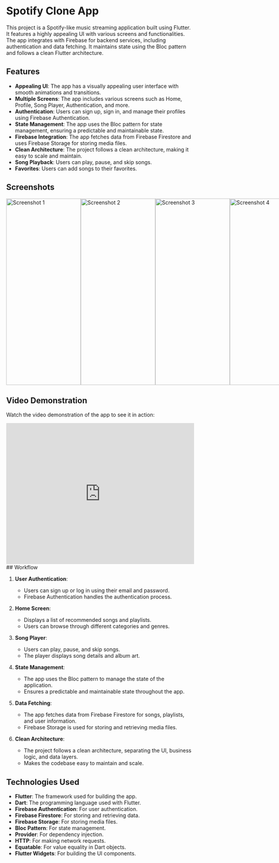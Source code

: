# Spotify Clone App

This project is a Spotify-like music streaming application built using Flutter. It features a highly appealing UI with various screens and functionalities. The app integrates with Firebase for backend services, including authentication and data fetching. It maintains state using the Bloc pattern and follows a clean Flutter architecture.

## Features

- **Appealing UI**: The app has a visually appealing user interface with smooth animations and transitions.
- **Multiple Screens**: The app includes various screens such as Home, Profile, Song Player, Authentication, and more.
- **Authentication**: Users can sign up, sign in, and manage their profiles using Firebase Authentication.
- **State Management**: The app uses the Bloc pattern for state management, ensuring a predictable and maintainable state.
- **Firebase Integration**: The app fetches data from Firebase Firestore and uses Firebase Storage for storing media files.
- **Clean Architecture**: The project follows a clean architecture, making it easy to scale and maintain.
- **Song Playback**: Users can play, pause, and skip songs.
- **Favorites**: Users can add songs to their favorites.

## Screenshots

<div style="display: flex; flex-direction: row; justify-content: space-between;">
  <img src="assets/spotisc/01.png" alt="Screenshot 1" width="200" height="500">
  <img src="assets/spotisc/02.png" alt="Screenshot 2" width="200" height="500">
  <img src="assets/spotisc/03.png" alt="Screenshot 3" width="200" height="500">
  <img src="assets/spotisc/04.png" alt="Screenshot 4" width="200" height="500">
  <img src="assets/spotisc/05.png" alt="Screenshot 5" width="200" height="500">
  <img src="assets/spotisc/06.png" alt="Screenshot 6" width="200" height="500">
  <img src="assets/spotisc/07.png" alt="Screenshot 7" width="200" height="500">
  <img src="assets/spotisc/08.png" alt="Screenshot 8" width="200" height="500">
</div>

## Video Demonstration

Watch the video demonstration of the app to see it in action:

<div style="padding:75% 0 0 0;position:relative;"><iframe src="https://player.vimeo.com/video/1049101254?h=5cb85d5539&amp;badge=0&amp;autopause=0&amp;player_id=0&amp;app_id=58479" frameborder="0" allow="autoplay; fullscreen; picture-in-picture; clipboard-write; encrypted-media" style="position:absolute;top:0;left:0;width:100%;height:100%;" title="demo"></iframe></div><script src="https://player.vimeo.com/api/player.js"></script>
## Workflow

1. **User Authentication**: 
   - Users can sign up or log in using their email and password.
   - Firebase Authentication handles the authentication process.

2. **Home Screen**:
   - Displays a list of recommended songs and playlists.
   - Users can browse through different categories and genres.

3. **Song Player**:
   - Users can play, pause, and skip songs.
   - The player displays song details and album art.

4. **State Management**:
   - The app uses the Bloc pattern to manage the state of the application.
   - Ensures a predictable and maintainable state throughout the app.

5. **Data Fetching**:
   - The app fetches data from Firebase Firestore for songs, playlists, and user information.
   - Firebase Storage is used for storing and retrieving media files.

6. **Clean Architecture**:
   - The project follows a clean architecture, separating the UI, business logic, and data layers.
   - Makes the codebase easy to maintain and scale.

## Technologies Used

- **Flutter**: The framework used for building the app.
- **Dart**: The programming language used with Flutter.
- **Firebase Authentication**: For user authentication.
- **Firebase Firestore**: For storing and retrieving data.
- **Firebase Storage**: For storing media files.
- **Bloc Pattern**: For state management.
- **Provider**: For dependency injection.
- **HTTP**: For making network requests.
- **Equatable**: For value equality in Dart objects.
- **Flutter Widgets**: For building the UI components.